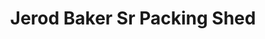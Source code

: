 ---
title: "Jerod Baker Sr Packing Shed"
url: /ellenton/jerod-baker-sr-packing-shed/
shop: Hofladen
---